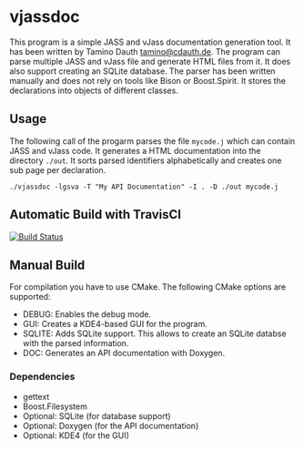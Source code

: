 # vjassdoc
This program is a simple JASS and vJass documentation generation tool.
It has been written by Tamino Dauth <tamino@cdauth.de>.
The program can parse multiple JASS and vJass file and generate HTML files from it.
It does also support creating an SQLite database.
The parser has been written manually and does not rely on tools like Bison or Boost.Spirit.
It stores the declarations into objects of different classes.

## Usage
The following call of the progarm parses the file `mycode.j` which can contain JASS and vJass code.
It generates a HTML documentation into the directory `./out`.
It sorts parsed identifiers alphabetically and creates one sub page per declaration.
```
./vjassdoc -lgsva -T "My API Documentation" -I . -D ./out mycode.j
```

## Automatic Build with TravisCI
[![Build Status](https://travis-ci.org/tdauth/vjassdoc.svg?branch=master)](https://travis-ci.org/tdauth/vjassdoc)

## Manual Build
For compilation you have to use CMake.
The following CMake options are supported:
* DEBUG: Enables the debug mode.
* GUI: Creates a KDE4-based GUI for the program.
* SQLITE: Adds SQLite support. This allows to create an SQLite databse with the parsed information.
* DOC: Generates an API documentation with Doxygen.

### Dependencies
* gettext
* Boost.Filesystem
* Optional: SQLite (for database support)
* Optional: Doxygen (for the API documentation)
* Optional: KDE4 (for the GUI)
